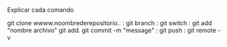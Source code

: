 Explicar cada comando

git clone wwww.noombrederepositorio.. :
git branch :
git switch :
git add "nombre archivo"
git add.
git commit -m "message" :
git push :
git remote -v
